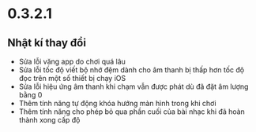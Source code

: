 # 0.3.2.1

## Nhật kí thay đổi

- Sửa lỗi văng app do chơi quá lâu
- Sửa lỗi tốc độ viết bộ nhớ đệm dành cho âm thanh bị thấp hơn tốc độ đọc trên một số thiết bị chạy iOS
- Sửa lỗi hiệu ứng âm thanh khi chạm vẫn được phát dù đã đặt âm lượng bằng 0
- Thêm tính năng tự động khóa hướng màn hình trong khi chơi
- Thêm tính năng cho phép bỏ qua phần cuối của bài nhạc khi đã hoàn thành xong cấp độ
